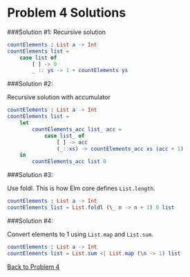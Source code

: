 # Problem 4 Solutions

###Solution #1:
Recursive solution

```elm
countElements : List a -> Int
countElements list =
    case list of
        [ ] -> 0
        _ :: ys -> 1 + countElements ys
```

###Solution #2:

Recursive solution with accumulator

```elm
countElements : List a -> Int
countElements list =
    let
        countElements_acc list_ acc =
            case list_ of
                [ ] -> acc
                (_::xs) -> countElements_acc xs (acc + 1)
    in
        countElements_acc list 0
```

###Solution #3:

Use foldl. This is how Elm core defines ```List.length```.

```elm
countElements : List a -> Int
countElements list = List.foldl (\_ n -> n + 1) 0 list

```

###Solution #4:

Convert elements to 1 using ```List.map``` and ```List.sum```.

```elm
countElements : List a -> Int
countElements list = List.sum <| List.map (\n -> 1) list
```

[Back to Problem 4](../p/p04.md)
